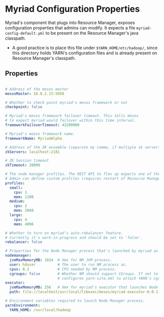 # Myriad Configuration Properties

Myriad's component that plugs into Resource Manager, exposes configuration properties that admins can modify. 
It expects a file ```myriad-config-default.yml``` to be present on the Resource Manager's java classpath. 

* A good practice is to place this file under ```$YARN_HOME/etc/hadoop/```, since this directory holds 
YARN's configuration files and is already present on Resource Manager's classpath.

## Properties

```yaml

# Address of the mesos master
mesosMaster: 10.0.2.15:5050

# Whether to check point myriad's mesos framework or not
checkpoint: false

# Myriad's mesos framework failover timeout. This tells mesos
# to expect myriad would failover within this time interval.
frameworkFailoverTimeout: 43200000

# Myriad's mesos framework name.
frameworkName: MyriadAlpha

# Address of the ZK ensemble (separate my comma, if multiple zk servers are used)
zkServers: localhost:2181

# ZK Session timeout
zkTimeout: 20000

# The node manager profiles. The REST API to flex up expects one of the profiles defined here.
# Admin can define custom profiles (requires restart of Resource Manager)
profiles:
  small:
    cpu: 1
    mem: 1100
  medium:
    cpu: 2
    mem: 2048
  large:
    cpu: 4
    mem: 4096

# Whether to turn on myriad's auto-rebalancer feature. 
# Currently it's work-in-progress and should be set to 'false'.    
rebalancer: false

# Properties for the Node Manager process that's launched by myriad as a result of 'flex up' REST call.
nodemanager:
  jvmMaxMemoryMB: 1024  # Xmx for NM JVM process.
  user: hduser          # The user to run NM process as.
  cpus: 0.2             # CPU needed by NM process.
  cgroups: false        # Whether NM should support CGroups. If set to 'true', myriad automatically 
                        # configures yarn-site.xml to attach YARN's cgroups under Mesos' cgroup hierarchy.
executor:
  jvmMaxMemoryMB: 256   # Xmx for myriad's executor that launches Node Manager.
  path: file://localhost/usr/local/libexec/mesos/myriad-executor-0.0.1.jar  # Path for the myriad's executor binary.

# Environment variables required to launch Node Manager process.
yarnEnvironment:
  YARN_HOME: /usr/local/hadoop

```
